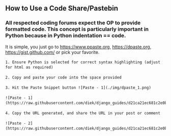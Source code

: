 ## How to Use a Code Share/Pastebin

### All respected coding forums expect the OP to provide formatted code. This concept is particularly important in Python because in Python indentation == code.

It is simple, you just go to https://www.ppaste.org, https://dpaste.org, https://gist.github.com/ or pick your favorite. 

    1. Ensure Python is selected for correct syntax highlighting (adjust for html as required)  
    
    2. Copy and paste your code into the space provided  
    
    3. Hit the Paste Snippet button ![Paste - 1](./img/dpaste_1.png)  
    
    ![Paste - 1](https://raw.githubusercontent.com/diek/django_guides/d21ca21ec681c2e0bee73240e06ef1196f835f20/img/dpaste_1.png)  
    
    4. Copy the URL generated, and share the URL in your post or comment  
    
    ![Paste - 2](https://raw.githubusercontent.com/diek/django_guides/d21ca21ec681c2e0bee73240e06ef1196f835f20/img/dpaste_2.png)  
